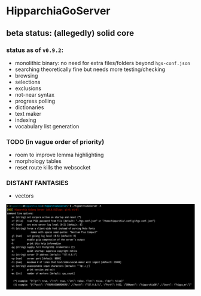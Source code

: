 # HipparchiaGoServer

## beta status: (allegedly) solid core

### status as of `v0.9.2`:

* monolithic binary: no need for extra files/folders beyond `hgs-conf.json`
* searching theoretically fine but needs more testing/checking
* browsing 
* selections 
* exclusions 
* not-near syntax
* progress polling 
* dictionaries
* text maker
* indexing
* vocabulary list generation

### TODO (in vague order of priority)

* room to improve lemma highlighting
* morphology tables
* reset route kills the websocket

### DISTANT FANTASIES
* vectors


![options](gitimg/hgscli.png)

